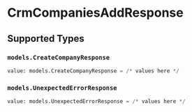 # CrmCompaniesAddResponse


## Supported Types

### `models.CreateCompanyResponse`

```python
value: models.CreateCompanyResponse = /* values here */
```

### `models.UnexpectedErrorResponse`

```python
value: models.UnexpectedErrorResponse = /* values here */
```

